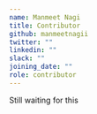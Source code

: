 ```yaml
---
name: Manmeet Nagi
title: Contributor
github: manmeetnagii
twitter: ""
linkedin: ""
slack: ""
joining_date: ""
role: contributor
---
```


Still waiting for this
